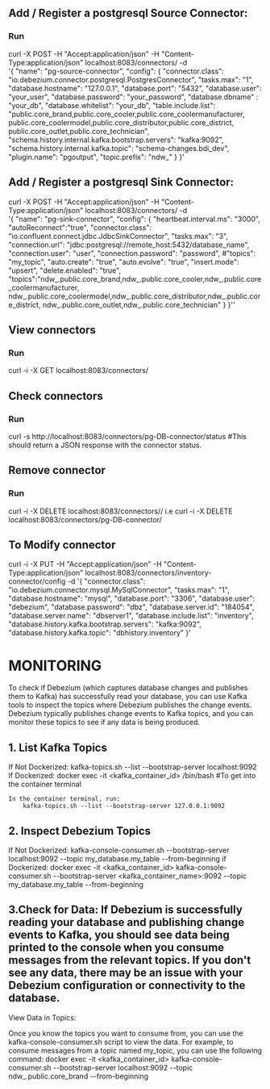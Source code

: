 ## Add / Register a postgresql Source Connector:
### Run
curl -X POST -H "Accept:application/json" -H "Content-Type:application/json" localhost:8083/connectors/ -d \
'{
 "name": "pg-source-connector",
 "config": {
    "connector.class": "io.debezium.connector.postgresql.PostgresConnector",
    "tasks.max": "1",
    "database.hostname": "127.0.0.1",
    "database.port": "5432",
    "database.user": "your_user",
    "database.password": "your_password",
    "database.dbname" : "your_db",
    "database.whitelist": "your_db",
    "table.include.list": "public.core_brand,public.core_cooler,public.core_coolermanufacturer,
                          public.core_coolermodel,public.core_distributor,public.core_district,
                          public.core_outlet,public.core_technician",
    "schema.history.internal.kafka.bootstrap.servers": "kafka:9092",
    "schema.history.internal.kafka.topic": "schema-changes.bdi_dev",
    "plugin.name": "pgoutput",
    "topic.prefix": "ndw_"
 }
}'


## Add / Register a postgresql Sink Connector:
curl -X POST -H "Accept:application/json" -H "Content-Type:application/json" localhost:8083/connectors/ -d \
'{
  "name": "pg-sink-connector",
  "config": {
    "heartbeat.interval.ms": "3000",                                                            
    "autoReconnect":"true",
    "connector.class": "io.confluent.connect.jdbc.JdbcSinkConnector",
    "tasks.max": "3",
    "connection.url": "jdbc:postgresql://remote_host:5432/database_name",
    "connection.user": "user",
    "connection.password": "password",
    #"topics": "my_topic",
    "auto.create": "true",
    "auto.evolve": "true",
    "insert.mode": "upsert",
    "delete.enabled": "true",
    "topics":"ndw_.public.core_brand,ndw_.public.core_cooler,ndw_.public.core_coolermanufacturer,
              ndw_.public.core_coolermodel,ndw_.public.core_distributor,ndw_.public.core_district,
              ndw_.public.core_outlet,ndw_.public.core_technician"
  }
}''


<!-- {
"name": "mysql-sink-connector",  
"config": {
    "heartbeat.interval.ms": "3000",                                                            
    "autoReconnect":"true",
    "connector.class": "io.debezium.connector.jdbc.JdbcSinkConnector",  
    "tasks.max": "3",  
    "connection.url":"jdbc:mysql://10.10.10.10:3306/mydatabase_sink",   # specify sink DB
    "connection.username": "root",  
    "connection.password": "*********",  
    "insert.mode": "upsert",  
    "delete.enabled": "true",  
    "primary.key.mode": "record_key",  
    "schema.evolution": "basic",  
    "database.time_zone": "UTC",
    "auto.evolve": "true",
    "quote.identifiers":"true",
    "auto.create":"true",                                 # auto create tables
    "value.converter.schemas.enable":"true",              # auto reflect schema changes
    "value.converter":"org.apache.kafka.connect.json.JsonConverter",
    "table.name.format": "${topic}",
    "topics.regex":"exampleserver_source.mydatabase_source.*",  # topics regexp to replicate
    "pk.mode" :"kafka"
  }
} -->


## View connectors
### Run
curl -i -X GET localhost:8083/connectors/


## Check connectors
### Run
curl -s http://localhost:8083/connectors/pg-DB-connector/status
#This should return a JSON response with the connector status.


## Remove connector
### Run
curl -i -X DELETE localhost:8083/connectors/<connector-name>/
i.e curl -i -X DELETE localhost:8083/connectors/pg-DB-connector/


## To Modify connector
curl -i -X PUT -H "Accept:application/json" -H "Content-Type:application/json" localhost:8083/connectors/inventory-connector/config -d '{ "connector.class": "io.debezium.connector.mysql.MySqlConnector", "tasks.max": "1", "database.hostname": "mysql", "database.port": "3306", "database.user": "debezium", "database.password": "dbz", "database.server.id": "184054", "database.server.name": "dbserver1", "database.include.list": "inventory", "database.history.kafka.bootstrap.servers": "kafka:9092", "database.history.kafka.topic": "dbhistory.inventory" }'


# MONITORING
To check if Debezium (which captures database changes and publishes them to Kafka) has successfully read your database, you can use Kafka tools to inspect the topics where Debezium publishes the change events. Debezium typically publishes change events to Kafka topics, and you can monitor these topics to see if any data is being produced.


## 1. List Kafka Topics 
If Not Dockerized:
    kafka-topics.sh --list --bootstrap-server localhost:9092
If Dockerized:
    docker exec -it <kafka_container_id> /bin/bash #To get into the container terminal

    In the container terminal, run:
        kafka-topics.sh --list --bootstrap-server 127.0.0.1:9092


## 2. Inspect Debezium Topics
If Not Dockerized:
    kafka-console-consumer.sh --bootstrap-server localhost:9092 --topic my_database.my_table --from-beginning
if Dockerized:
    docker exec -it <kafka_container_id> kafka-console-consumer.sh --bootstrap-server <kafka_container_name>:9092 --topic my_database.my_table --from-beginning

## 3.Check for Data: If Debezium is successfully reading your database and publishing change events to Kafka, you should see data being printed to the console when you consume messages from the relevant topics. If you don't see any data, there may be an issue with your Debezium configuration or connectivity to the database.



View Data in Topics:

Once you know the topics you want to consume from, you can use the kafka-console-consumer.sh script to view the data. For example, to consume messages from a topic named my_topic, you can use the following command:
docker exec -it <kafka_container_id> kafka-console-consumer.sh --bootstrap-server localhost:9092 --topic ndw_.public.core_brand --from-beginning
